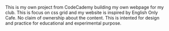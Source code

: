This is my own project from CodeCademy building my own webpage for my club.
This is focus on css grid and my website is inspired by English Only Cafe. No claim of ownership about the content.
This is intented for design and practice for educational and experimental purpose.
